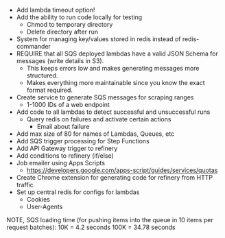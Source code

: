 * Add lambda timeout option!
* Add the ability to run code locally for testing
	* Chmod to temporary directory
	* Delete directory after run
* System for managing key/values stored in redis instead of redis-commander
* REQUIRE that all SQS deployed lambdas have a valid JSON Schema for messages (write details in S3).
	* This keeps errors low and makes generating messages more structured.
	* Makes everything more maintainable since you know the exact format required.
* Create service to generate SQS messages for scraping ranges
	* 1-1000 IDs of a web endpoint
* Add code to all lambdas to detect successful and unsuccessful runs
	* Query redis on failures and activate certain actions
		* Email about failure
* Add max size of 80 for names of Lambdas, Queues, etc
* Add SQS trigger processing for Step Functions
* Add API Gateway trigger to refinery
* Add conditions to refinery (if/else)
* Job emailer using Apps Scripts
	* https://developers.google.com/apps-script/guides/services/quotas
* Create Chrome extension for generating code for refinery from HTTP traffic
* Set up central redis for configs for lambdas
	* Cookies
	* User-Agents


NOTE, SQS loading time (for pushing items into the queue in 10 items per request batches):
10K = 4.2 seconds
100K = 34.78 seconds